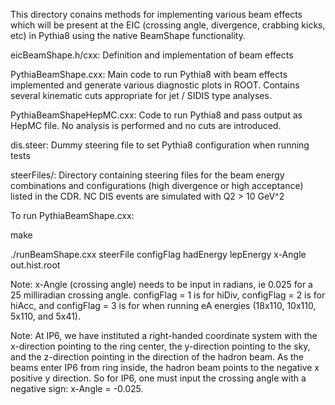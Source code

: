 This directory conains methods for implementing various beam effects which 
will be present at the EIC (crossing angle, divergence, crabbing kicks, etc) 
in Pythia8 using the native BeamShape functionality. 

eicBeamShape.h/cxx: Definition and implementation of beam effects

PythiaBeamShape.cxx: Main code to run Pythia8 with beam effects implemented and generate various diagnostic plots in ROOT. Contains several kinematic cuts appropriate for jet / SIDIS type analyses.

PythiaBeamShapeHepMC.cxx: Code to run Pythia8 and pass output as HepMC file. No analysis is performed and no cuts are introduced.

dis.steer: Dummy steering file to set Pythia8 configuration when running tests

steerFiles/: Directory containing steering files for the beam energy combinations and configurations (high divergence or high acceptance) listed in the CDR. NC DIS events are simulated with Q2 > 10 GeV^2


To run PythiaBeamShape.cxx:

make

./runBeamShape.cxx steerFile configFlag hadEnergy lepEnergy x-Angle out.hist.root

Note: x-Angle (crossing angle) needs to be input in radians, ie 0.025 for a 25 milliradian crossing angle. configFlag = 1 is for hiDiv, configFlag = 2 is for hiAcc, and configFlag = 3 is for when running eA energies (18x110, 10x110, 5x110, and 5x41).

Note: At IP6, we have instituted a right-handed coordinate system with the x-direction pointing to the ring center, the y-direction pointing to the sky, and the z-direction pointing in the direction of the hadron beam. As the beams enter IP6 from ring inside, the hadron beam points to the negative x positive y direction. So for IP6, one must input the crossing angle with a negative sign: x-Angle = -0.025.
